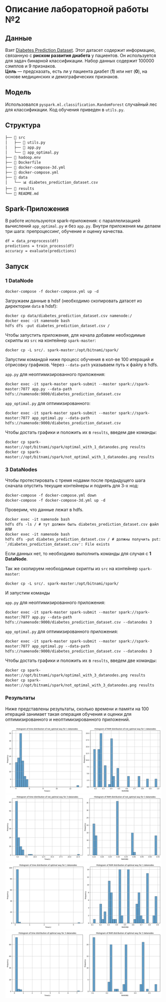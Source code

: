 
# Описание лабораторной работы №2
## Данные 

Взят [Diabetes Prediction Dataset](https://www.kaggle.com/datasets/iammustafatz/diabetes-prediction-dataset/data). Этот датасет содержит информацию, связанную с **риском развития диабета** у пациентов. Он используется для задач бинарной классификации.  Набор данных содержит 100000 сэмплов и 9 признаков.   
**Цель** — предсказать, есть ли у пациента диабет (**1**) или нет (**0**), на основе медицинских и демографических признаков.

## Модель
Использовался `pyspark.ml.classification.RandomForest` случайный лес для классификации. Код обучения приведен в `utils.py`.

## Структура 
```										
├── 📂 src	
│   ├── 🐍 utils.py
│   ├──	🐍 app.py				
│   └── 🐍 app_optimal.py	
├── 📄 hadoop.env
├── 🐳 Dockerfile				
├── 🐙 docker-compose-3d.yml
├── 🐙 docker-compose.yml					
├── 📂 data							
│   └── 📊 diabetes_prediction_dataset.csv						
├── 📂 results		
└── 📝 README.md				
```

## Spark-Приложения 
В работе используются spark-приложения: с параллелизацией вычислений `app_optimal.py` и без `app.py`. Внутри приложения мы делаем три шага: препроцессинг, обучение и оценку качества.
```
df = data_preprocess(df)
predictions = train_process(df)
accuracy = evaluate(predictions)
```

## Запуск
###  1 DataNode

```
docker-compose -f docker-compose.yml up -d
```
Загружаем данные в hdsf (необходимо скопировать датасет из директории `data`  в hdsf):
```
docker cp data/diabetes_prediction_dataset.csv namenode:/ 
docker exec -it namenode bash
hdfs dfs -put diabetes_prediction_dataset.csv /
```

Чтобы запустить приложения, для начала добавим необходимые скрипты из `src` на контейнер `spark-master`: 
```
docker cp -L src/. spark-master:/opt/bitnami/spark/
```
Запустим командой ниже процесс обучения в кол-ве 100 итераций и отрисовку графиков. Через `--data-path` указываем путь к файлу в hdfs.

`app.py` для неоптимизированного приложения:
```
docker exec -it spark-master spark-submit --master spark://spark-master:7077 app.py --data-path hdfs://namenode:9000/diabetes_prediction_dataset.csv
```
`app_optimal.py` для оптимизированного: 
```
docker exec -it spark-master spark-submit --master spark://spark-master:7077 app_optimal.py --data-path hdfs://namenode:9000/diabetes_prediction_dataset.csv
```

Чтобы достать графики и положить их в `results`, введем две команды:
```
docker cp spark-master://opt/bitnami/spark/optimal_with_1_datanodes.png results
docker cp spark-master://opt/bitnami/spark/not_optimal_with_1_datanodes.png results
```
### 3 DataNodes
Чтобы протестировать с тремя нодами после предыдущего шага сначала опустить текущие контейнеры и поднять для 3-х нод:
```
docker-compose -f docker-compose.yml down
docker-compose -f docker-compose-3d.yml up -d
```

Проверим, что данные лежат в hdfs. 
```
docker exec -it namenode bash
hdfs dfs -ls / # тут должен быть diabetes_prediction_dataset.csv файл
ИЛИ
docker exec -it namenode bash
hdfs dfs -put diabetes_prediction_dataset.csv / # должны получить put: `/diabetes_prediction_dataset.csv': File exists
```
Если данных нет, то необходимо выполнить команды для случая с **1 DataNode**.

Так же скопируем необходимые скрипты из `src` на контейнер `spark-master`: 
```
docker cp -L src/. spark-master:/opt/bitnami/spark/
```

И запустим команды

`app.py` для неоптимизированного приложения:
```
docker exec -it spark-master spark-submit --master spark://spark-master:7077 app.py --data-path hdfs://namenode:9000/diabetes_prediction_dataset.csv --datanodes 3
```
`app_optimal.py` для оптимизированного приложения: 

```
docker exec -it spark-master spark-submit --master spark://spark-master:7077 app_optimal.py --data-path hdfs://namenode:9000/diabetes_prediction_dataset.csv --datanodes 3
```
Чтобы достать графики и положить их в `results`, введем две команды:
```
docker cp spark-master://opt/bitnami/spark/optimal_with_3_datanodes.png results
docker cp spark-master://opt/bitnami/spark/not_optimal_with_3_datanodes.png results
```

### Результаты
Ниже представлены результаты, сколько времени и памяти на 100 итераций занимает такая операция обучения и оценки для оптимизированного и неоптимизированного приложений.

![results](results/not_optimal_with_1_datanodes.png)
![results](results/not_optimal_with_3_datanodes.png)
![results](results/optimal_with_1_datanodes.png)
![results](results/optimal_with_3_datanodes.png)
